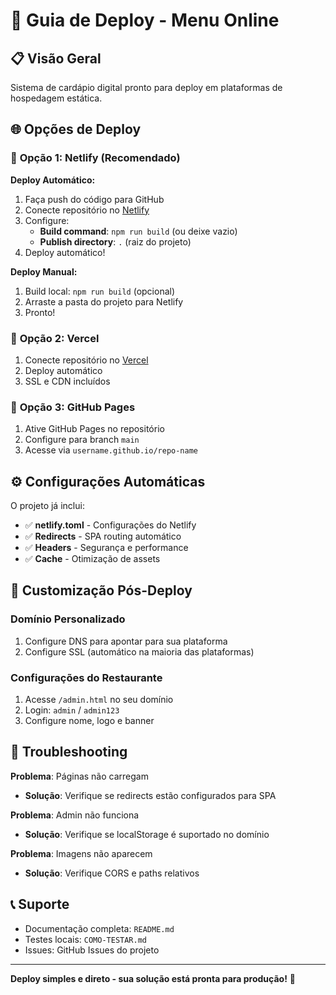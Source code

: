 # 🚀 Guia de Deploy - Menu Online

## 📋 Visão Geral

Sistema de cardápio digital pronto para deploy em plataformas de hospedagem estática.

## 🌐 Opções de Deploy

### 🥇 **Opção 1: Netlify (Recomendado)**

**Deploy Automático:**
1. Faça push do código para GitHub
2. Conecte repositório no [Netlify](https://netlify.com)
3. Configure:
   - **Build command**: `npm run build` (ou deixe vazio)
   - **Publish directory**: `.` (raiz do projeto)
4. Deploy automático!

**Deploy Manual:**
1. Build local: `npm run build` (opcional)
2. Arraste a pasta do projeto para Netlify
3. Pronto!

### 🥈 **Opção 2: Vercel**

1. Conecte repositório no [Vercel](https://vercel.com)
2. Deploy automático
3. SSL e CDN incluídos

### 🥉 **Opção 3: GitHub Pages**

1. Ative GitHub Pages no repositório
2. Configure para branch `main` 
3. Acesse via `username.github.io/repo-name`

## ⚙️ Configurações Automáticas

O projeto já inclui:
- ✅ **netlify.toml** - Configurações do Netlify
- ✅ **Redirects** - SPA routing automático  
- ✅ **Headers** - Segurança e performance
- ✅ **Cache** - Otimização de assets

## 🔧 Customização Pós-Deploy

### Domínio Personalizado
1. Configure DNS para apontar para sua plataforma
2. Configure SSL (automático na maioria das plataformas)

### Configurações do Restaurante
1. Acesse `/admin.html` no seu domínio
2. Login: `admin` / `admin123`
3. Configure nome, logo e banner

## 🐛 Troubleshooting

**Problema**: Páginas não carregam
- **Solução**: Verifique se redirects estão configurados para SPA

**Problema**: Admin não funciona
- **Solução**: Verifique se localStorage é suportado no domínio

**Problema**: Imagens não aparecem
- **Solução**: Verifique CORS e paths relativos

## 📞 Suporte

- Documentação completa: `README.md`
- Testes locais: `COMO-TESTAR.md`
- Issues: GitHub Issues do projeto

---

**Deploy simples e direto - sua solução está pronta para produção!** 🎉